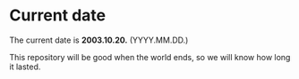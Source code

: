 # Current date

The current date is **2003.10.20.** (YYYY.MM.DD.)

This repository will be good when the world ends, so we will know how long it lasted.